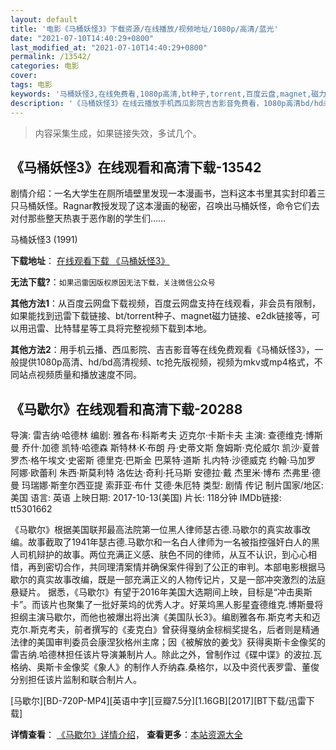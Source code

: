 ```yaml
---
layout: default
title: '电影《马桶妖怪3》下载资源/在线播放/视频地址/1080p/高清/蓝光'
date: "2021-07-10T14:40:29+0800"
last_modified_at: "2021-07-10T14:40:29+0800"
permalink: /13542/
categories: 电影
cover:
tags: 电影
keywords: '马桶妖怪3,在线免费看,1080p高清,bt种子,torrent,百度云盘,magnet,磁力链,迅雷下载资源'
description: '《马桶妖怪3》在线云播放手机西瓜影院吉吉影音免费看，1080p高清bd/hd未删减完整版和tc抢先枪版，mkv/mp4格式，附带bt/torrent种子、magnet/磁力链、百度云盘、网盘资源迅雷下载链接'
---
```


>内容采集生成，如果链接失效，多试几个。


## 《马桶妖怪3》在线观看和高清下载-13542

剧情介绍：一名大学生在厕所墙壁里发现一本漫画书，岂料这本书里其实封印着三只马桶妖怪。Ragnar教授发现了这本漫画的秘密，召唤出马桶妖怪，命令它们去对付那些整天热衷于恶作剧的学生们……


马桶妖怪3 (1991)

**下载地址**： [在线观看下载 《马桶妖怪3》](https://www.btbtdy.me/btdy/dy5732.html) 


**无法下载?**：`如果迅雷因版权原因无法下载，关注微信公众号 `

**其他方法1**：从百度云网盘下载视频，百度云网盘支持在线观看，非会员有限制，如果能找到迅雷下载链接、bt/torrent种子、magnet磁力链接、e2dk链接等，可以用迅雷、比特彗星等工具将完整视频下载到本地。

**其他方法2**：用手机云播、西瓜影院、吉吉影音等在线免费观看《马桶妖怪3》，一般提供1080p高清、hd/bd高清视频、tc抢先版视频，视频为mkv或mp4格式，不同站点视频质量和播放速度不同。


## 《马歇尔》在线观看和高清下载-20288

导演: 雷吉纳·哈德林 编剧: 雅各布·科斯考夫 迈克尔·卡斯卡夫 主演: 查德维克·博斯曼 乔什·加德 凯特·哈德森 斯特林·K·布朗 丹·史蒂文斯 詹姆斯·克伦威尔 凯沙·夏普 罗杰·格午埃文·史密斯 德里克·巴斯金 巴莱特·道斯 扎内特·沙德威克 约翰·马加罗 阿娜·欧蕾利 朱西·斯莫利特 洛佐达·奇利·托马斯 安德拉·戴 杰里米·博布 杰弗里·德曼 玛瑞娜·斯奎尔西亚提 索菲亚·布什 艾德·朱厄特 类型: 剧情 传记 制片国家/地区: 美国 语言: 英语 上映日期: 2017-10-13(美国) 片长: 118分钟 IMDb链接: tt5301662

《马歇尔》根据美国联邦最高法院第一位黑人律师瑟古德.马歇尔的真实故事改编。故事截取了1941年瑟古德.马歇尔和一名白人律师为一名被指控强奸白人的黑人司机辩护的故事。两位充满正义感、肤色不同的律师，从互不认识，到心心相惜，再到密切合作，共同理清案情并确保案件得到了公正的审判。本部电影根据马歇尔的真实故事改编，既是一部充满正义的人物传记片，又是一部冲突激烈的法庭悬疑片。 据悉，《马歇尔》有望于2016年美国大选期间上映，目标是“冲击奥斯卡”。而该片也聚集了一批好莱坞的优秀人才。好莱坞黑人影星査德维克.博斯曼将担纲主演马歇尔，而他也被爆出将出演《美国队长3》。编剧雅各布.斯克考夫和迈克尔.斯克考夫，前者撰写的《麦克白》曾获得戛纳金棕榈奖提名，后者则是精通法律的美国审判委员会康涅狄格州主席；因《被解放的姜戈》获得奥斯卡金像奖的雷吉纳.哈德林担任该片导演兼制片人。除此之外，曾制作过《碟中谍》的波拉.瓦格纳、奥斯卡金像奖《象人》的制作人乔纳森.桑格尔，以及中资代表罗雷、董俊分别担任该片监制和联合制片人。


[马歇尔][BD-720P-MP4][英语中字][豆瓣7.5分][1.16GB][2017][BT下载/迅雷下载]

**详情查看**： [《马歇尔》详情介绍](/movie/20288/)， **查看更多**：[本站资源大全](/movie/t/all/)

